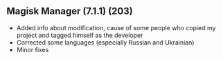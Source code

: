 ## Magisk Manager (7.1.1) (203)
- Added info about modification, cause of some people who copied my project and tagged himself as the developer
- Corrected some languages (especially Russian and Ukrainian)
- Minor fixes
